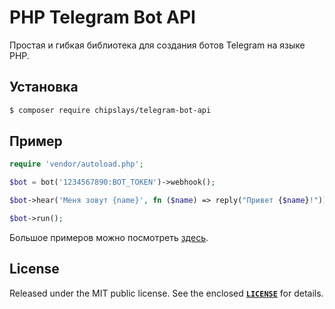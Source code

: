 # PHP Telegram Bot API

Простая и гибкая библиотека для создания ботов Telegram на языке PHP.

## Установка

```bash
$ composer require chipslays/telegram-bot-api
```

## Пример
```php 
require 'vendor/autoload.php';

$bot = bot('1234567890:BOT_TOKEN')->webhook();

$bot->hear('Меня зовут {name}', fn ($name) => reply("Привет {$name}!"));

$bot->run();
```

Большое примеров можно посмотреть [здесь](https://github.com/aethletic/telegram-bot-api/tree/master/examples).

## License
Released under the MIT public license. See the enclosed [**`LICENSE`**](https://github.com/aethletic/telegram-bot-api/blob/master/license) for details.
